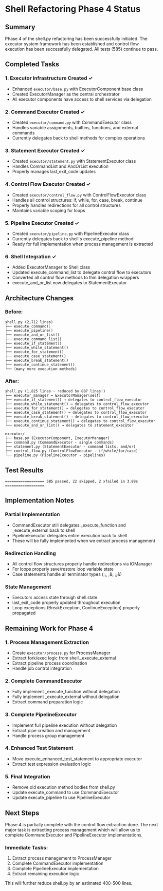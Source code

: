 # Shell Refactoring Phase 4 Status

## Summary
Phase 4 of the shell.py refactoring has been successfully initiated. The executor system framework has been established and control flow execution has been successfully delegated. All tests (585) continue to pass.

## Completed Tasks

### 1. Executor Infrastructure Created ✓
- Enhanced `executor/base.py` with ExecutorComponent base class
- Created ExecutorManager as the central orchestrator
- All executor components have access to shell services via delegation

### 2. Command Executor Created ✓
- Created `executor/command.py` with CommandExecutor class
- Handles variable assignments, builtins, functions, and external commands
- Currently delegates back to shell methods for complex operations

### 3. Statement Executor Created ✓
- Created `executor/statement.py` with StatementExecutor class
- Handles CommandList and AndOrList execution
- Properly manages last_exit_code updates

### 4. Control Flow Executor Created ✓
- Created `executor/control_flow.py` with ControlFlowExecutor class
- Handles all control structures: if, while, for, case, break, continue
- Properly handles redirections for all control structures
- Maintains variable scoping for loops

### 5. Pipeline Executor Created ✓
- Created `executor/pipeline.py` with PipelineExecutor class
- Currently delegates back to shell's execute_pipeline method
- Ready for full implementation when process management is extracted

### 6. Shell Integration ✓
- Added ExecutorManager to Shell class
- Updated execute_command_list to delegate control flow to executors
- Converted all control flow methods to thin delegation wrappers
- execute_and_or_list now delegates to StatementExecutor

## Architecture Changes

### Before:
```
shell.py (2,712 lines)
├── execute_command()
├── execute_pipeline()
├── execute_and_or_list()
├── execute_command_list()
├── execute_if_statement()
├── execute_while_statement()
├── execute_for_statement()
├── execute_case_statement()
├── execute_break_statement()
├── execute_continue_statement()
└── (many more execution methods)
```

### After:
```
shell.py (1,825 lines - reduced by 887 lines!)
├── executor_manager = ExecutorManager(self)
├── execute_if_statement() → delegates to control_flow_executor
├── execute_while_statement() → delegates to control_flow_executor
├── execute_for_statement() → delegates to control_flow_executor
├── execute_case_statement() → delegates to control_flow_executor
├── execute_break_statement() → delegates to control_flow_executor
├── execute_continue_statement() → delegates to control_flow_executor
└── execute_and_or_list() → delegates to statement_executor

executor/
├── base.py (ExecutorComponent, ExecutorManager)
├── command.py (CommandExecutor - single commands)
├── statement.py (StatementExecutor - command lists, and/or)
├── control_flow.py (ControlFlowExecutor - if/while/for/case)
└── pipeline.py (PipelineExecutor - pipelines)
```

## Test Results
```
================== 585 passed, 22 skipped, 2 xfailed in 3.89s ==================
```

## Implementation Notes

### Partial Implementation
- CommandExecutor still delegates _execute_function and _execute_external back to shell
- PipelineExecutor delegates entire execution back to shell
- These will be fully implemented when we extract process management

### Redirection Handling
- All control flow structures properly handle redirections via IOManager
- For loops properly save/restore loop variable state
- Case statements handle all terminator types (;;, ;&, ;;&)

### State Management
- Executors access state through shell.state
- last_exit_code properly updated throughout execution
- Loop exceptions (BreakException, ContinueException) properly propagated

## Remaining Work for Phase 4

### 1. Process Management Extraction
- Create `executor/process.py` for ProcessManager
- Extract fork/exec logic from shell._execute_external
- Extract pipeline process coordination
- Handle job control integration

### 2. Complete CommandExecutor
- Fully implement _execute_function without delegation
- Fully implement _execute_external without delegation
- Extract command preparation logic

### 3. Complete PipelineExecutor
- Implement full pipeline execution without delegation
- Extract pipe creation and management
- Handle process group management

### 4. Enhanced Test Statement
- Move execute_enhanced_test_statement to appropriate executor
- Extract test expression evaluation logic

### 5. Final Integration
- Remove old execution method bodies from shell.py
- Update execute_command to use CommandExecutor
- Update execute_pipeline to use PipelineExecutor

## Next Steps

Phase 4 is partially complete with the control flow extraction done. The next major task is extracting process management which will allow us to complete CommandExecutor and PipelineExecutor implementations.

### Immediate Tasks:
1. Extract process management to ProcessManager
2. Complete CommandExecutor implementation
3. Complete PipelineExecutor implementation
4. Extract remaining execution logic

This will further reduce shell.py by an estimated 400-500 lines.